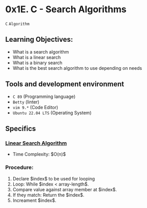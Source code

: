 
# 0x1E. C - Search Algorithms

 `C` `Algorithm`

## Learning Objectives:

- What is a search algorithm
- What is a linear search
- What is a binary search
- What is the best search algorithm to use depending on needs

## Tools and development environment
- `C 89` (Programming language)
- `Betty` (linter)
- `vim 9.*` (Code Editor)
- `Ubuntu 22.04 LTS` (Operating System)


## Specifics

###  [Linear Search Algorithm](./0-linear_search.c)

 * Time Complexity: \$O(n)\$
 ### Procedure:
  1. Declare \$index\$ to be used for looping
  2. Loop: While \$index < array-length\$.
  3.   Compare value against array member at \$index\$.
  4.   If they match: Return the \$index\$.
  5.   Increament \$index\$.
